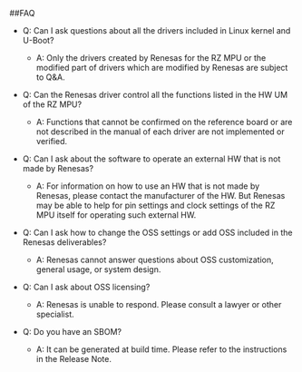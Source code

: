 ##FAQ

* Q: Can I ask questions about all the drivers included in Linux kernel and U-Boot?

    * A: Only the drivers created by Renesas for the RZ MPU or the modified part of drivers which are modified by Renesas are subject to Q&A.

* Q: Can the Renesas driver control all the functions listed in the HW UM of the RZ MPU?

    * A: Functions that cannot be confirmed on the reference board or are not described in the manual of each driver are not implemented or verified.

* Q: Can I ask about the software to operate an external HW that is not made by Renesas?

    * A: For information on how to use an HW that is not made by Renesas, please contact the manufacturer of the HW. But Renesas may be able to help for pin settings and clock settings of the RZ MPU itself for operating such external HW.

* Q: Can I ask how to change the OSS settings or add OSS included in the Renesas deliverables?

    * A: Renesas cannot answer questions about OSS customization, general usage, or system design.

* Q: Can I ask about OSS licensing?

    * A: Renesas is unable to respond. Please consult a lawyer or other specialist.

* Q: Do you have an SBOM?

    * A: It can be generated at build time. Please refer to the instructions in the Release Note.
